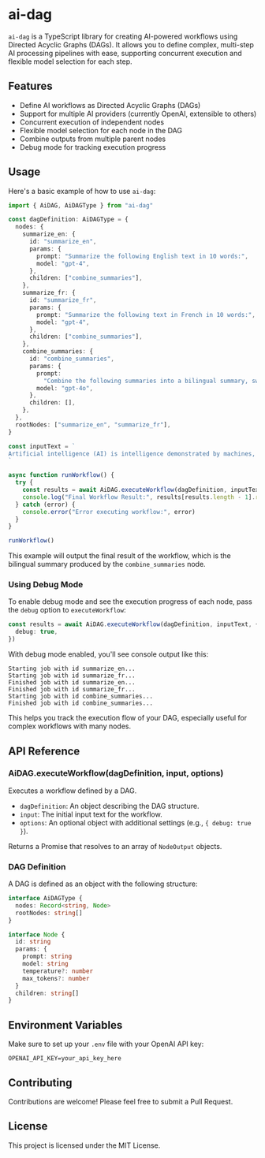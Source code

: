 # ai-dag

`ai-dag` is a TypeScript library for creating AI-powered workflows using Directed Acyclic Graphs (DAGs). It allows you to define complex, multi-step AI processing pipelines with ease, supporting concurrent execution and flexible model selection for each step.

## Features

- Define AI workflows as Directed Acyclic Graphs (DAGs)
- Support for multiple AI providers (currently OpenAI, extensible to others)
- Concurrent execution of independent nodes
- Flexible model selection for each node in the DAG
- Combine outputs from multiple parent nodes
- Debug mode for tracking execution progress

## Usage

Here's a basic example of how to use `ai-dag`:

```typescript
import { AiDAG, AiDAGType } from "ai-dag"

const dagDefinition: AiDAGType = {
  nodes: {
    summarize_en: {
      id: "summarize_en",
      params: {
        prompt: "Summarize the following English text in 10 words:",
        model: "gpt-4",
      },
      children: ["combine_summaries"],
    },
    summarize_fr: {
      id: "summarize_fr",
      params: {
        prompt: "Summarize the following text in French in 10 words:",
        model: "gpt-4",
      },
      children: ["combine_summaries"],
    },
    combine_summaries: {
      id: "combine_summaries",
      params: {
        prompt:
          "Combine the following summaries into a bilingual summary, switching between languages for each alternate word:",
        model: "gpt-4o",
      },
      children: [],
    },
  },
  rootNodes: ["summarize_en", "summarize_fr"],
}

const inputText = `
Artificial intelligence (AI) is intelligence demonstrated by machines, as opposed to natural intelligence displayed by animals including humans. AI research has been defined as the field of study of intelligent agents, which refers to any system that perceives its environment and takes actions that maximize its chance of achieving its goals.
`

async function runWorkflow() {
  try {
    const results = await AiDAG.executeWorkflow(dagDefinition, inputText)
    console.log("Final Workflow Result:", results[results.length - 1].result)
  } catch (error) {
    console.error("Error executing workflow:", error)
  }
}

runWorkflow()
```

This example will output the final result of the workflow, which is the bilingual summary produced by the `combine_summaries` node.

### Using Debug Mode

To enable debug mode and see the execution progress of each node, pass the `debug` option to `executeWorkflow`:

```typescript
const results = await AiDAG.executeWorkflow(dagDefinition, inputText, {
  debug: true,
})
```

With debug mode enabled, you'll see console output like this:

```
Starting job with id summarize_en...
Starting job with id summarize_fr...
Finished job with id summarize_en...
Finished job with id summarize_fr...
Starting job with id combine_summaries...
Finished job with id combine_summaries...
```

This helps you track the execution flow of your DAG, especially useful for complex workflows with many nodes.

## API Reference

### AiDAG.executeWorkflow(dagDefinition, input, options)

Executes a workflow defined by a DAG.

- `dagDefinition`: An object describing the DAG structure.
- `input`: The initial input text for the workflow.
- `options`: An optional object with additional settings (e.g., `{ debug: true }`).

Returns a Promise that resolves to an array of `NodeOutput` objects.

### DAG Definition

A DAG is defined as an object with the following structure:

```typescript
interface AiDAGType {
  nodes: Record<string, Node>
  rootNodes: string[]
}

interface Node {
  id: string
  params: {
    prompt: string
    model: string
    temperature?: number
    max_tokens?: number
  }
  children: string[]
}
```

## Environment Variables

Make sure to set up your `.env` file with your OpenAI API key:

```
OPENAI_API_KEY=your_api_key_here
```

## Contributing

Contributions are welcome! Please feel free to submit a Pull Request.

## License

This project is licensed under the MIT License.

